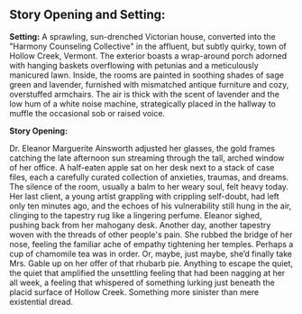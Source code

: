 ## Story Opening and Setting:

**Setting:** A sprawling, sun-drenched Victorian house, converted into the "Harmony Counseling Collective" in the affluent, but subtly quirky, town of Hollow Creek, Vermont. The exterior boasts a wrap-around porch adorned with hanging baskets overflowing with petunias and a meticulously manicured lawn. Inside, the rooms are painted in soothing shades of sage green and lavender, furnished with mismatched antique furniture and cozy, overstuffed armchairs. The air is thick with the scent of lavender and the low hum of a white noise machine, strategically placed in the hallway to muffle the occasional sob or raised voice.

**Story Opening:**

Dr. Eleanor Marguerite Ainsworth adjusted her glasses, the gold frames catching the late afternoon sun streaming through the tall, arched window of her office. A half-eaten apple sat on her desk next to a stack of case files, each a carefully curated collection of anxieties, traumas, and dreams. The silence of the room, usually a balm to her weary soul, felt heavy today. Her last client, a young artist grappling with crippling self-doubt, had left only ten minutes ago, and the echoes of his vulnerability still hung in the air, clinging to the tapestry rug like a lingering perfume. Eleanor sighed, pushing back from her mahogany desk. Another day, another tapestry woven with the threads of other people's pain. She rubbed the bridge of her nose, feeling the familiar ache of empathy tightening her temples. Perhaps a cup of chamomile tea was in order. Or, maybe, just maybe, she’d finally take Mrs. Gable up on her offer of that rhubarb pie. Anything to escape the quiet, the quiet that amplified the unsettling feeling that had been nagging at her all week, a feeling that whispered of something lurking just beneath the placid surface of Hollow Creek. Something more sinister than mere existential dread.
